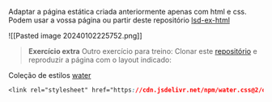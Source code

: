 Adaptar a página estática criada anteriormente apenas com html e css.
Podem usar a vossa página ou partir deste repositório [lsd-ex-html](https://github.com/Ardozia/lsd-ex-html/tree/html-final)

![[Pasted image 20240102225752.png]]
>**Exercício extra**
Outro exercício para treino:
Clonar este [repositório](https://github.com/hjneves/layout-portfolio)  e reproduzir a página com o layout indicado:


Coleção de estilos [water](https://watercss.kognise.dev/#installation)
```css 
<link rel="stylesheet" href="https://cdn.jsdelivr.net/npm/water.css@2/out/water.css">
```
